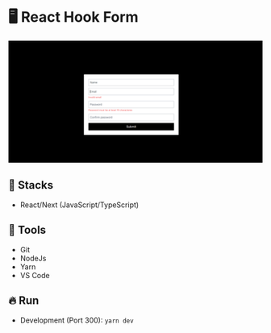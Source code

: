 # :desktop_computer: React Hook Form

<img src="./assets/cover.png" alt="Cover projeto" />

## :briefcase: Stacks

- React/Next (JavaScript/TypeScript)

## :hammer: Tools

- Git
- NodeJs
- Yarn
- VS Code

## :fire: Run

- Development (Port 300): `yarn dev`
